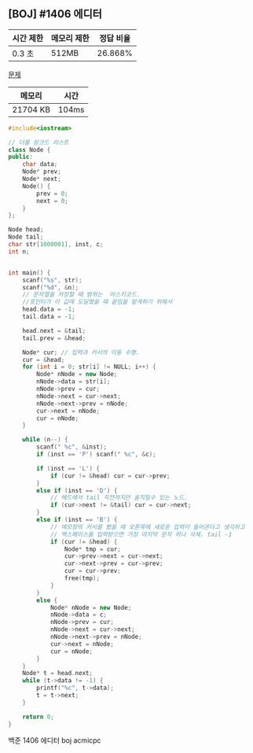 ## [BOJ] #1406 에디터

| 시간 제한 | 메모리 제한 | 정답 비율 |
| --------- | ----------- | --------- |
| 0.3 초    | 512MB       | 26.868%   |

[문제](https://www.acmicpc.net/problem/1406)





| 메모리   | 시간  |
| -------- | ----- |
| 21704 KB | 104ms |

```c++
#include<iostream>

// 더블 링크드 리스트
class Node {
public:
	char data;
	Node* prev;
	Node* next;
	Node() {
		prev = 0;
		next = 0;
	}
};

Node head;
Node tail;
char str[1000001], inst, c;
int n;


int main() {
	scanf("%s", str);
	scanf("%d", &n);
	// 문자열을 저장할 때 범위는  아스키코드. 
	//포인터가 이 값에 도달했을 때 끝임을 알게하기 위해서 
	head.data = -1;
	tail.data = -1;

	head.next = &tail;
	tail.prev = &head;

	Node* cur; // 입력과 커서의 이동 수행.
	cur = &head;
	for (int i = 0; str[i] != NULL; i++) {
		Node* nNode = new Node;
		nNode->data = str[i];
		nNode->prev = cur;
		nNode->next = cur->next;
		nNode->next->prev = nNode;
		cur->next = nNode;
		cur = nNode;
	}

	while (n--) {
		scanf(" %c", &inst);
		if (inst == 'P') scanf(" %c", &c);		

		if (inst == 'L') {
			if (cur != &head) cur = cur->prev;
		}
		else if (inst == 'D') {
			// 헤드에서 tail 직전까지만 움직일수 있는 노드.
			if (cur->next != &tail) cur = cur->next;
		}
		else if (inst == 'B') {
			// 메모장의 커서를 봤을 때 오른쪽에 새로운 입력이 들어온다고 생각하고
			// 백스페이스를 입력받으면 가장 마지막 문자 하나 삭제. tail -1 
			if (cur != &head) {
				Node* tmp = cur;
				cur->prev->next = cur->next;
				cur->next->prev = cur->prev;
				cur = cur->prev;
				free(tmp);
			}
		}
		else {
			Node* nNode = new Node;
			nNode->data = c;
			nNode->prev = cur;
			nNode->next = cur->next;
			nNode->next->prev = nNode;
			cur->next = nNode;
			cur = nNode;
		}
	}
	Node* t = head.next;
	while (t->data != -1) {
		printf("%c", t->data);
		t = t->next;
	}

	return 0;
}
```





백준 1406 에디터 boj acmicpc


